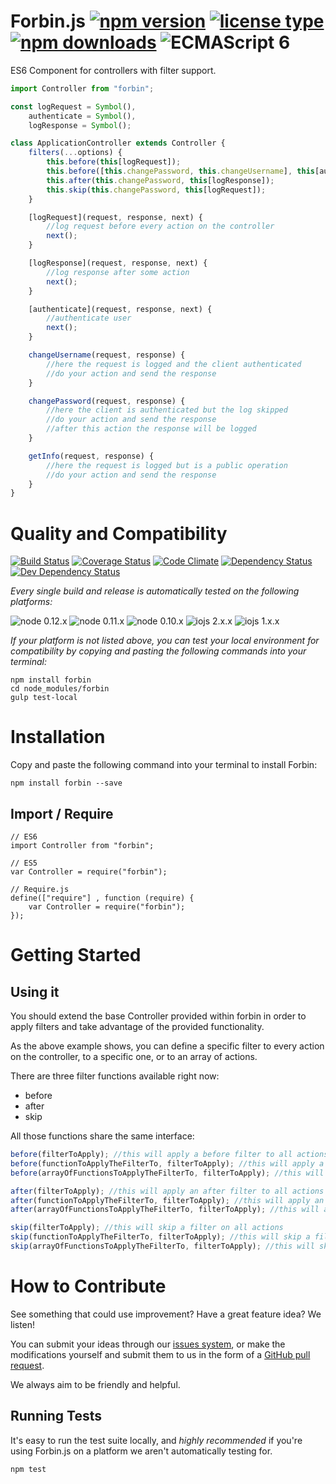 # Forbin.js [![npm version](https://img.shields.io/npm/v/forbin.svg)](https://www.npmjs.com/package/forbin) [![license type](https://img.shields.io/npm/l/forbin.svg)](https://github.com/FreeAllMedia/forbin.git/blob/master/LICENSE) [![npm downloads](https://img.shields.io/npm/dm/forbin.svg)](https://www.npmjs.com/package/forbin) ![ECMAScript 6](https://img.shields.io/badge/ECMAScript-6-red.svg)

ES6 Component for controllers with filter support.

```javascript
import Controller from "forbin";

const logRequest = Symbol(),
	authenticate = Symbol(),
	logResponse = Symbol();

class ApplicationController extends Controller {
	filters(...options) {
		this.before(this[logRequest]);
		this.before([this.changePassword, this.changeUsername], this[authenticate]);
		this.after(this.changePassword, this[logResponse]);
		this.skip(this.changePassword, this[logRequest]);
	}

	[logRequest](request, response, next) {
		//log request before every action on the controller
		next();
	}

	[logResponse](request, response, next) {
		//log response after some action
		next();
	}

	[authenticate](request, response, next) {
		//authenticate user
		next();
	}

	changeUsername(request, response) {
		//here the request is logged and the client authenticated
		//do your action and send the response
	}

	changePassword(request, response) {
		//here the client is authenticated but the log skipped
		//do your action and send the response
		//after this action the response will be logged
	}

	getInfo(request, response) {
		//here the request is logged but is a public operation
		//do your action and send the response
	}
}
```

# Quality and Compatibility

[![Build Status](https://travis-ci.org/FreeAllMedia/forbin.png?branch=master)](https://travis-ci.org/FreeAllMedia/forbin) [![Coverage Status](https://coveralls.io/repos/FreeAllMedia/forbin/badge.svg)](https://coveralls.io/r/FreeAllMedia/forbin) [![Code Climate](https://codeclimate.com/github/FreeAllMedia/forbin/badges/gpa.svg)](https://codeclimate.com/github/FreeAllMedia/forbin) [![Dependency Status](https://david-dm.org/FreeAllMedia/forbin.png?theme=shields.io)](https://david-dm.org/FreeAllMedia/forbin?theme=shields.io) [![Dev Dependency Status](https://david-dm.org/FreeAllMedia/forbin/dev-status.svg)](https://david-dm.org/FreeAllMedia/forbin?theme=shields.io#info=devDependencies)

*Every single build and release is automatically tested on the following platforms:*

![node 0.12.x](https://img.shields.io/badge/node-0.12.x-brightgreen.svg) ![node 0.11.x](https://img.shields.io/badge/node-0.11.x-brightgreen.svg) ![node 0.10.x](https://img.shields.io/badge/node-0.10.x-brightgreen.svg)
![iojs 2.x.x](https://img.shields.io/badge/iojs-2.x.x-brightgreen.svg) ![iojs 1.x.x](https://img.shields.io/badge/iojs-1.x.x-brightgreen.svg)

<!--
[![Sauce Test Status](https://saucelabs.com/browser-matrix/forbin.svg)](https://saucelabs.com/u/forbin)
-->

*If your platform is not listed above, you can test your local environment for compatibility by copying and pasting the following commands into your terminal:*

```
npm install forbin
cd node_modules/forbin
gulp test-local
```

# Installation

Copy and paste the following command into your terminal to install Forbin:

```
npm install forbin --save
```

## Import / Require

```
// ES6
import Controller from "forbin";
```

```
// ES5
var Controller = require("forbin");
```

```
// Require.js
define(["require"] , function (require) {
    var Controller = require("forbin");
});
```

# Getting Started

## Using it

You should extend the base Controller provided within forbin in order to apply filters and take advantage of the provided functionality.

As the above example shows, you can define a specific filter to every action on the controller, to a specific one, or to an array of actions.

There are three filter functions available right now:
* before
* after
* skip

All those functions share the same interface:

```javascript
before(filterToApply); //this will apply a before filter to all actions
before(functionToApplyTheFilterTo, filterToApply); //this will apply a before filter to a specific action
before(arrayOfFunctionsToApplyTheFilterTo, filterToApply); //this will apply the filter to the provided array of actions

after(filterToApply); //this will apply an after filter to all actions
after(functionToApplyTheFilterTo, filterToApply); //this will apply an after filter to a specific action
after(arrayOfFunctionsToApplyTheFilterTo, filterToApply); //this will apply the filter to the provided array of actions

skip(filterToApply); //this will skip a filter on all actions
skip(functionToApplyTheFilterTo, filterToApply); //this will skip a filter on a specific action
skip(arrayOfFunctionsToApplyTheFilterTo, filterToApply); //this will skip the filter on the provided array of actions
```


# How to Contribute

See something that could use improvement? Have a great feature idea? We listen!

You can submit your ideas through our [issues system](https://github.com/FreeAllMedia/forbin/issues), or make the modifications yourself and submit them to us in the form of a [GitHub pull request](https://help.github.com/articles/using-pull-requests/).

We always aim to be friendly and helpful.

## Running Tests

It's easy to run the test suite locally, and *highly recommended* if you're using Forbin.js on a platform we aren't automatically testing for.

```
npm test
```

<!--
### SauceLabs Credentials

We've setup our tests to automatically detect whether or not you have our saucelabs credentials installed in your environment (`process.env.SAUCE_USERNAME`).

If our saucelabs credentials are not installed, the tests are setup to automatically detect all browsers you have installed on your local system, then use them to run the tests.

#### Obtaining Our SauceLabs Credentials

If you'd like to develop Forbin.js using SauceLabs, you need only create a new entry in our [issue tracker](https://github.com/FreeAllMedia/forbin/issues) asking for our SauceLabs credentials.

We'll send over all credentials specific to this project so that you can perform comprehensive cross-platform tests.


## Public Shared Floobits Workspace

Whenever we're working on Forbin.js, we connect to a public workspace on FlooBits that lets you see and interact with the developers. Feel free to stop by, say hello, and offer suggestions!

https://floobits.com/FreeAllMedia/forbin
-->
